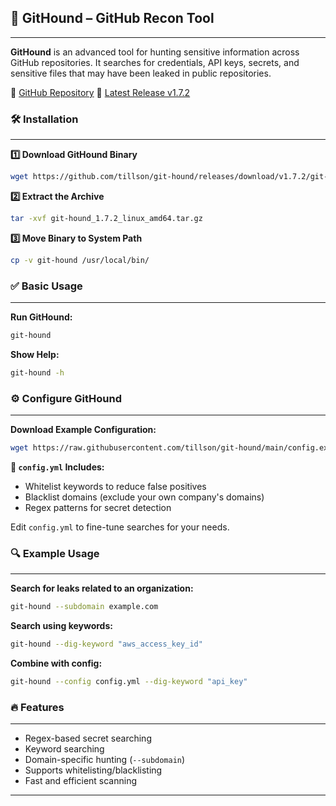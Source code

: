 ## 🐶 GitHound – GitHub Recon Tool
---
**GitHound** is an advanced tool for hunting sensitive information across GitHub repositories. It searches for credentials, API keys, secrets, and sensitive files that may have been leaked in public repositories.

🔗 [GitHub Repository](https://github.com/tillson/git-hound)
🔗 [Latest Release v1.7.2](https://github.com/tillson/git-hound/releases/tag/v1.7.2)

### 🛠️ Installation
---
**1️⃣ Download GitHound Binary**
```bash
wget https://github.com/tillson/git-hound/releases/download/v1.7.2/git-hound_1.7.2_linux_amd64.tar.gz
```

**2️⃣ Extract the Archive**
```bash
tar -xvf git-hound_1.7.2_linux_amd64.tar.gz
```

**3️⃣ Move Binary to System Path**
```bash
cp -v git-hound /usr/local/bin/
```

### ✅ Basic Usage
---
**Run GitHound:**
```bash
git-hound
```

**Show Help:**
```bash
git-hound -h
```

### ⚙️ Configure GitHound
---
**Download Example Configuration:**
```bash
wget https://raw.githubusercontent.com/tillson/git-hound/main/config.example.yml -O config.yml
```

**🔧 `config.yml` Includes:**
*   Whitelist keywords to reduce false positives
*   Blacklist domains (exclude your own company's domains)
*   Regex patterns for secret detection

Edit `config.yml` to fine-tune searches for your needs.

### 🔍 Example Usage
---
**Search for leaks related to an organization:**
```bash
git-hound --subdomain example.com
```

**Search using keywords:**
```bash
git-hound --dig-keyword "aws_access_key_id"
```

**Combine with config:**
```bash
git-hound --config config.yml --dig-keyword "api_key"
```

### 🔥 Features
---
*   Regex-based secret searching
*   Keyword searching
*   Domain-specific hunting (`--subdomain`)
*   Supports whitelisting/blacklisting
*   Fast and efficient scanning
---
